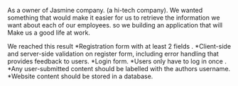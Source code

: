 As a owner  of Jasmine company. (a hi-tech company).
We wanted something that would make it easier for us to retrieve the information we want about each of our employees.
so we building an application that will Make us a good life at work.

We reached this result
*Registration form with at least 2 fields .
*Client-side and server-side validation on register form, including error handling that provides feedback to users.
*Login form.
*Users only have to log in once .
*Any user-submitted content should be labelled with the authors username.
*Website content should be stored in a database.

